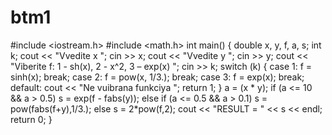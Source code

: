 # btm1



#include <iostream.h>
#include <math.h>
int main()
{
	double x, y, f, a, s;
	int k;
	cout << "Vvedite x "; cin >> x;
	cout << "Vvedite y "; cin >> y;
	cout << "Viberite f: 1 - sh(x), 2 - x^2, 3 – exp(x) "; cin >> k;
	switch (k)
	{
	case 1: f = sinh(x); break;
	case 2: f = pow(x, 1/3.); break;
	case 3: f = exp(x); break;
	default: cout << "Ne vuibrana funkciya "; return 1;
	}
	a = (x * y);
	        if (a <= 10 && a > 0.5) s = exp(f - fabs(y));
		else
			if (a <= 0.5 && a > 0.1) s = pow(fabs(f+y),1/3.);
			else s = 2*pow(f,2);
	cout << "RESULT = " << s << endl;
	return 0;
}
